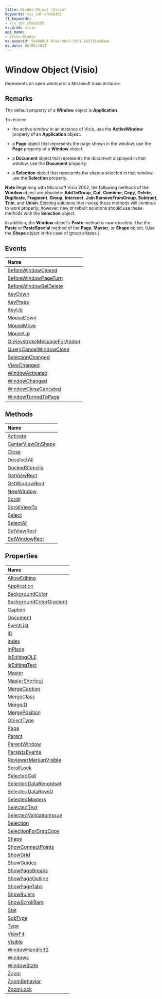 ```yaml
---
title: Window Object (Visio)
keywords: vis_sdr.chm10305
f1_keywords:
- vis_sdr.chm10305
ms.prod: visio
api_name:
- Visio.Window
ms.assetid: 5b49eb0f-07ea-00c7-52f1-2a3115a4b8ae
ms.date: 06/08/2017
---
```



# Window Object (Visio)

Represents an open window in a Microsoft Visio instance.


## Remarks

The default property of a  **Window** object is **Application**.

To retrieve


- the active window in an instance of Visio, use the  **ActiveWindow** property of an **Application** object.
    
- a  **Page** object that represents the page shown in the window, use the **Page** property of a **Window** object.
    
- a  **Document** object that represents the document displayed in that window, use the **Document** property.
    
- a  **Selection** object that represents the shapes selected in that window, use the **Selection** property.
    

 **Note**  Beginning with Microsoft Visio 2002, the following methods of the  **Window** object are obsolete: **AddToGroup**, **Cut**, **Combine**, **Copy**, **Delete**, **Duplicate**, **Fragment**, **Group**, **Intersect**, **Join RemoveFromGroup**, **Subtract**, **Trim**, and **Union**. Existing solutions that invoke these methods will continue to work properly; however, new or rebuilt solutions should use these methods with the **Selection** object.

In addition, the  **Window** object's **Paste** method is now obsolete. Use the **Paste** or **PasteSpecial** method of the **Page**, **Master**, or **Shape** object. (Use the **Shape** object in the case of group shapes.)


## Events



|**Name**|
|:-----|
|[BeforeWindowClosed](http://msdn.microsoft.com/library/4543e237-6b2c-d02c-66df-9f90b0266e4b%28Office.15%29.aspx)|
|[BeforeWindowPageTurn](http://msdn.microsoft.com/library/818dd4c6-49bd-37ee-c488-e8e0b33b3968%28Office.15%29.aspx)|
|[BeforeWindowSelDelete](http://msdn.microsoft.com/library/450bd22a-ceef-dcf4-90c0-b7511c3506dc%28Office.15%29.aspx)|
|[KeyDown](http://msdn.microsoft.com/library/70f7d929-5907-e125-1a7f-b68046c6b9dd%28Office.15%29.aspx)|
|[KeyPress](http://msdn.microsoft.com/library/8e1aa642-0706-4bdd-1401-d08c190e27e5%28Office.15%29.aspx)|
|[KeyUp](http://msdn.microsoft.com/library/b0301a71-774b-f256-93eb-d5a3ff523def%28Office.15%29.aspx)|
|[MouseDown](http://msdn.microsoft.com/library/9bffeab4-9df5-a100-2b30-00ea445e6650%28Office.15%29.aspx)|
|[MouseMove](http://msdn.microsoft.com/library/97f6aece-2d09-b0cc-3197-c16b7cc976a7%28Office.15%29.aspx)|
|[MouseUp](http://msdn.microsoft.com/library/cb341aa4-9295-4460-53d7-8770e1534707%28Office.15%29.aspx)|
|[OnKeystrokeMessageForAddon](http://msdn.microsoft.com/library/88f72b93-6ec3-2fd1-cc78-c18f82f1b13d%28Office.15%29.aspx)|
|[QueryCancelWindowClose](http://msdn.microsoft.com/library/42b2533a-7958-affc-c722-8b15a396908f%28Office.15%29.aspx)|
|[SelectionChanged](http://msdn.microsoft.com/library/52f5dc68-51d8-7ee0-a31e-ba7525d9c470%28Office.15%29.aspx)|
|[ViewChanged](http://msdn.microsoft.com/library/a65a8e2c-23d5-c582-cd42-4d6f4801d541%28Office.15%29.aspx)|
|[WindowActivated](http://msdn.microsoft.com/library/8fc9f6fc-e391-c3f5-ff73-c58acc738bd1%28Office.15%29.aspx)|
|[WindowChanged](http://msdn.microsoft.com/library/ee7e4871-26ca-ea4e-1c7b-2e597d92e143%28Office.15%29.aspx)|
|[WindowCloseCanceled](http://msdn.microsoft.com/library/bef37fff-5c47-9a61-4b84-ee87912d6478%28Office.15%29.aspx)|
|[WindowTurnedToPage](http://msdn.microsoft.com/library/f1f92687-41b3-fc58-d862-93d4343c5808%28Office.15%29.aspx)|

## Methods



|**Name**|
|:-----|
|[Activate](http://msdn.microsoft.com/library/e34a74e0-8a47-a0bb-4ac5-6fdc8c9e5e08%28Office.15%29.aspx)|
|[CenterViewOnShape](http://msdn.microsoft.com/library/23f219be-bfb7-0f5b-89c0-855093e4bbd9%28Office.15%29.aspx)|
|[Close](http://msdn.microsoft.com/library/43cb221f-ea65-c12a-e664-0f0fb35685e0%28Office.15%29.aspx)|
|[DeselectAll](http://msdn.microsoft.com/library/926c8578-4c78-efbc-d189-b513fee7ee2f%28Office.15%29.aspx)|
|[DockedStencils](http://msdn.microsoft.com/library/d16865ee-a21f-75c7-55c4-8b30f1ae91e3%28Office.15%29.aspx)|
|[GetViewRect](http://msdn.microsoft.com/library/3281d1af-6745-1b74-5071-e388fa1dc32c%28Office.15%29.aspx)|
|[GetWindowRect](http://msdn.microsoft.com/library/272714c6-3502-4baa-5006-2dcec8c0dfbd%28Office.15%29.aspx)|
|[NewWindow](http://msdn.microsoft.com/library/0cca00d4-9cf4-6a30-b9f2-a37fbad69296%28Office.15%29.aspx)|
|[Scroll](http://msdn.microsoft.com/library/7d30ce8f-03b1-26ff-1495-efb9213083fa%28Office.15%29.aspx)|
|[ScrollViewTo](http://msdn.microsoft.com/library/c2930ee2-f56f-2e3e-cc9a-db73e1d99cd1%28Office.15%29.aspx)|
|[Select](http://msdn.microsoft.com/library/04394905-0b6b-a07d-4085-a46cecf8afe3%28Office.15%29.aspx)|
|[SelectAll](http://msdn.microsoft.com/library/81c32217-3336-3017-ecdc-cfa0f6048fc2%28Office.15%29.aspx)|
|[SetViewRect](http://msdn.microsoft.com/library/ab2da074-6e55-3aa7-9c4a-ae299b65a9c9%28Office.15%29.aspx)|
|[SetWindowRect](http://msdn.microsoft.com/library/f9f24c79-9c8f-ec0d-f894-1c10150db75e%28Office.15%29.aspx)|

## Properties



|**Name**|
|:-----|
|[AllowEditing](http://msdn.microsoft.com/library/805ed8a9-1835-0d7b-9bbe-717ff21af3c9%28Office.15%29.aspx)|
|[Application](http://msdn.microsoft.com/library/2cde63bb-7e4b-c4e7-5be4-ba55d31c5545%28Office.15%29.aspx)|
|[BackgroundColor](http://msdn.microsoft.com/library/5c954890-aa8f-7dc7-c64c-38fd8f3317fe%28Office.15%29.aspx)|
|[BackgroundColorGradient](http://msdn.microsoft.com/library/a23e1075-9a3f-e04a-c6eb-8e4d983b8970%28Office.15%29.aspx)|
|[Caption](http://msdn.microsoft.com/library/be7ee0b3-2891-d5e1-b196-13071ccb2edb%28Office.15%29.aspx)|
|[Document](http://msdn.microsoft.com/library/305471a6-6497-34b4-dfd5-ff37ccb59fff%28Office.15%29.aspx)|
|[EventList](http://msdn.microsoft.com/library/18421210-d799-dc45-e7e3-39fe5c7f4c09%28Office.15%29.aspx)|
|[ID](http://msdn.microsoft.com/library/bf05dfe0-b6c0-1ea9-7ce4-af2bd98bbecd%28Office.15%29.aspx)|
|[Index](http://msdn.microsoft.com/library/b430959b-b7b1-e4a1-d638-6f3ce30e5129%28Office.15%29.aspx)|
|[InPlace](http://msdn.microsoft.com/library/2784b807-0d66-e1db-4936-1b552c06d46b%28Office.15%29.aspx)|
|[IsEditingOLE](http://msdn.microsoft.com/library/aa65ed76-b381-e642-7a29-327b50bc5737%28Office.15%29.aspx)|
|[IsEditingText](http://msdn.microsoft.com/library/2db084a6-8d07-3d29-f3c3-6f19fe50dfab%28Office.15%29.aspx)|
|[Master](http://msdn.microsoft.com/library/caf28e17-797a-91b2-c685-27ad0addddfd%28Office.15%29.aspx)|
|[MasterShortcut](http://msdn.microsoft.com/library/ba25a8a7-fdda-4e25-aea6-75332fe90010%28Office.15%29.aspx)|
|[MergeCaption](http://msdn.microsoft.com/library/19461100-0242-28b1-60bc-9b7f2da3af02%28Office.15%29.aspx)|
|[MergeClass](http://msdn.microsoft.com/library/9ab7b4e7-9be3-9cfe-3a45-57825930ca15%28Office.15%29.aspx)|
|[MergeID](http://msdn.microsoft.com/library/473baaa6-ea88-46f3-3d5f-501f280792a3%28Office.15%29.aspx)|
|[MergePosition](http://msdn.microsoft.com/library/0856bcec-191d-5c9c-f44a-cd430bc3ceb8%28Office.15%29.aspx)|
|[ObjectType](http://msdn.microsoft.com/library/0c557bcd-ee1f-a094-4248-71fed3dffd58%28Office.15%29.aspx)|
|[Page](http://msdn.microsoft.com/library/17474ce8-f2d7-40c7-7882-30257803c81a%28Office.15%29.aspx)|
|[Parent](http://msdn.microsoft.com/library/e52a91c1-299d-91c1-1bea-59609d20a24a%28Office.15%29.aspx)|
|[ParentWindow](http://msdn.microsoft.com/library/923c5f95-8cae-3901-ac03-d8e7668a5b7d%28Office.15%29.aspx)|
|[PersistsEvents](http://msdn.microsoft.com/library/ba1884f3-27a3-5c0c-5ebb-85d02c773235%28Office.15%29.aspx)|
|[ReviewerMarkupVisible](http://msdn.microsoft.com/library/7b13a89c-4835-93cc-aece-fcbad1a7ed22%28Office.15%29.aspx)|
|[ScrollLock](http://msdn.microsoft.com/library/08459237-ff58-cd39-319f-60d7bb730487%28Office.15%29.aspx)|
|[SelectedCell](http://msdn.microsoft.com/library/104a2b2d-eb12-2917-6332-9a60e4623e74%28Office.15%29.aspx)|
|[SelectedDataRecordset](http://msdn.microsoft.com/library/89c6b4ba-fb39-8932-1fe0-9a8aa2cbaef0%28Office.15%29.aspx)|
|[SelectedDataRowID](http://msdn.microsoft.com/library/8ed4a690-c96f-c134-5b84-459938bd39e8%28Office.15%29.aspx)|
|[SelectedMasters](http://msdn.microsoft.com/library/8a4546b4-4930-8c69-9df6-84e6b5a1bce0%28Office.15%29.aspx)|
|[SelectedText](http://msdn.microsoft.com/library/75397f73-192b-7683-2a46-016d9b458879%28Office.15%29.aspx)|
|[SelectedValidationIssue](http://msdn.microsoft.com/library/7955338a-2a54-2726-a17a-81acc6bcfce7%28Office.15%29.aspx)|
|[Selection](http://msdn.microsoft.com/library/67c3b3d3-9fe4-ff0c-db94-4a2109f29736%28Office.15%29.aspx)|
|[SelectionForDragCopy](http://msdn.microsoft.com/library/e34de916-5dc4-b9af-70b3-7c68340e2afb%28Office.15%29.aspx)|
|[Shape](http://msdn.microsoft.com/library/ee30f9e5-dd79-83c3-5445-eca53b32822f%28Office.15%29.aspx)|
|[ShowConnectPoints](http://msdn.microsoft.com/library/e69f8fc7-243e-0443-4486-7c0db3a532e2%28Office.15%29.aspx)|
|[ShowGrid](http://msdn.microsoft.com/library/288e1b14-5ad5-da14-8f5b-747212093247%28Office.15%29.aspx)|
|[ShowGuides](http://msdn.microsoft.com/library/875bbdb6-c628-d4be-85d8-fc2529b53627%28Office.15%29.aspx)|
|[ShowPageBreaks](http://msdn.microsoft.com/library/8cdfed9b-bca1-062e-ed69-dfb9e8960a9d%28Office.15%29.aspx)|
|[ShowPageOutline](http://msdn.microsoft.com/library/0e1f0413-1619-0e4f-ad44-e810ee2a38d1%28Office.15%29.aspx)|
|[ShowPageTabs](http://msdn.microsoft.com/library/7ce8bf16-6f99-11fe-8c89-637eec507e2f%28Office.15%29.aspx)|
|[ShowRulers](http://msdn.microsoft.com/library/857dc23b-3687-2b52-db6e-358d32a422fa%28Office.15%29.aspx)|
|[ShowScrollBars](http://msdn.microsoft.com/library/46be2c47-d9b0-c3d8-6f8b-cc728feb4ccb%28Office.15%29.aspx)|
|[Stat](http://msdn.microsoft.com/library/4b83c5ab-8c3d-6477-7127-d1a3ec179c2d%28Office.15%29.aspx)|
|[SubType](http://msdn.microsoft.com/library/3e20338f-a63b-462c-731f-4790042b76cb%28Office.15%29.aspx)|
|[Type](http://msdn.microsoft.com/library/92dd1e1e-2acc-d918-aab6-f267ecc18c26%28Office.15%29.aspx)|
|[ViewFit](http://msdn.microsoft.com/library/5ee12ad7-4acf-aaf9-a928-93fc473e1c8f%28Office.15%29.aspx)|
|[Visible](http://msdn.microsoft.com/library/e713d0cd-def0-0ae2-08c9-fcfed9ffe883%28Office.15%29.aspx)|
|[WindowHandle32](http://msdn.microsoft.com/library/e766aaab-4b6b-2c8b-3ca2-832fae7e38b0%28Office.15%29.aspx)|
|[Windows](http://msdn.microsoft.com/library/6e063a03-71e5-d2e2-d9d0-38fcae604d26%28Office.15%29.aspx)|
|[WindowState](http://msdn.microsoft.com/library/71578934-5d04-8e14-6d87-6871a31f9c4e%28Office.15%29.aspx)|
|[Zoom](http://msdn.microsoft.com/library/35b6973f-ede6-e731-acf0-59ef03456c47%28Office.15%29.aspx)|
|[ZoomBehavior](http://msdn.microsoft.com/library/bceab6cf-cad4-58d6-685d-e14950105048%28Office.15%29.aspx)|
|[ZoomLock](http://msdn.microsoft.com/library/9f962982-27e0-a427-de5f-ed4d3ee04e73%28Office.15%29.aspx)|

